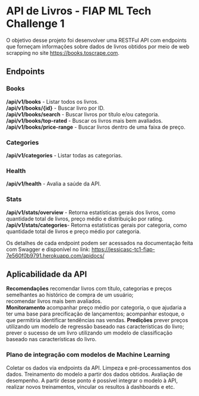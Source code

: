 # API de Livros - FIAP ML Tech Challenge 1

O objetivo desse projeto foi desenvolver uma RESTFul API com endpoints que forneçam informações sobre dados de livros obtidos por meio de web scrapping no site https://books.toscrape.com.

## Endpoints
### Books
**/api/v1/books** - Listar todos os livros.  
**/api/v1/books/{id}** - Buscar livro por ID.  
**/api/v1/books/search** - Buscar livros por título e/ou categoria.  
**/api/v1/books/top-rated** - Buscar os livros mais bem avaliados.  
**/api/v1/books/price-range** - Buscar livros dentro de uma faixa de preço.  
### Categories
**/api/v1/categories** - Listar todas as categorias.  
### Health
**/api/v1/health** - Avalia a saúde da API.  
### Stats
**/api/v1/stats/overview** - Retorna estatísticas gerais dos livros, como quantidade total de livros, preço médio e distribuição por rating.   
**/api/v1/stats/categories**- Retorna estatísticas gerais por categoria, como quantidade total de livros e preço médio por categoria.  

Os detalhes de cada endpoint podem ser acessados na documentação feita com Swagger e disponível no link: https://jessicasc-tc1-fiap-7e560f0b9791.herokuapp.com/apidocs/

## Aplicabilidade da API
**Recomendações**
  recomendar livros com título, categorias e preços semelhantes ao histórico de compra de um usuário;  
  recomendar livros mais bem avaliados.  
**Monitoramento**
  acompanhar preço médio por categoria, o que ajudaria a ter uma base para precificação de lançamentos;
  acompanhar estoque, o que permitiria identificar tendências nas vendas.
**Predições**
  prever preços utilizando um modelo de regressão baseado nas características do livro;  
  prever o sucesso de um livro utilizando um modelo de classificação baseado nas características do livro.

### Plano de integração com modelos de Machine Learning
Coletar os dados via endpoints da API.
Limpeza e pré-processamentos dos dados.
Treinamento do modelo a partir dos dados obtidos.
Avaliação de desempenho.
A partir desse ponto é possível integrar o modelo à API, realizar novos treinamentos, vincular os resultos à dashboards e etc.






